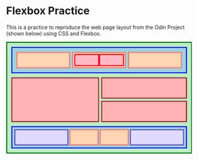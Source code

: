 # Flexbox Practice

This is a practice to reproduce the web page layout
from the Odin Project (shown below) using CSS and Flexbox.

![flexbox-layout](./flexbox-layout.png)
